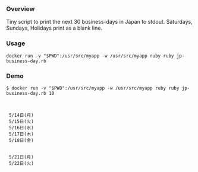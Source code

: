 ### Overview

Tiny script to print the next 30 business-days in Japan to stdout. 
Saturdays, Sundays, Holidays print as a blank line.


### Usage

```
docker run -v "$PWD":/usr/src/myapp -w /usr/src/myapp ruby ruby jp-business-day.rb
```


### Demo

```
$ docker run -v "$PWD":/usr/src/myapp -w /usr/src/myapp ruby ruby jp-business-day.rb 10



 5/14日(月)
 5/15日(火)
 5/16日(水)
 5/17日(木)
 5/18日(金)


 5/21日(月)
 5/22日(火)
```